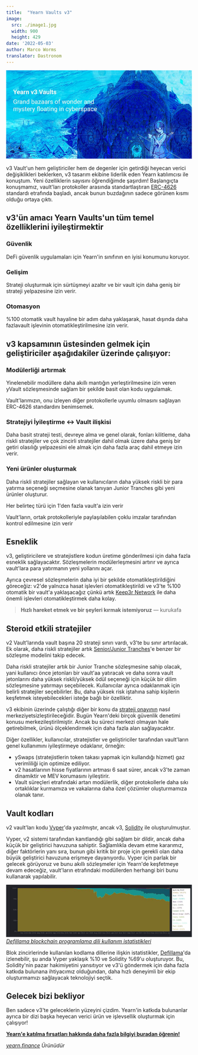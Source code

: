 ```yaml
---
title:  "Yearn Vaults v3"
image:
  src: ./image1.jpg
  width: 900
  height: 429
date: '2022-05-03'
author: Marco Worms
translator: Dastronom
---
```


![](./image1.jpg?w=900&h=429)

v3 Vault'un hem geliştiriciler hem de degenler için getirdiği heyecan verici değişiklikleri beklerken, v3 tasarım ekibine liderlik eden Yearn katılımcısı ile konuştum. Yeni özelliklerin sayısını öğrendiğimde şaşırdım! Başlangıçta konuşmamız, vault'ları protokoller arasında standartlaştıran [ERC-4626](https://twitter.com/iearnfinance/status/1511444220850184197) standardı etrafında başladı, ancak bunun buzdağının sadece görünen kısmı olduğu ortaya çıktı.

## v3'ün amacı Yearn Vaults'un tüm temel özelliklerini iyileştirmektir

### Güvenlik

DeFi güvenlik uygulamaları için Yearn'in sınıfının en iyisi konumunu koruyor.

### Gelişim

Strateji oluşturmak için sürtüşmeyi azaltır ve bir vault için daha geniş bir strateji yelpazesine izin verir.

### Otomasyon

%100 otomatik vault hayaline bir adım daha yaklaşarak, hasat dışında daha fazlavault işlevinin otomatikleştirilmesine izin verir.

## v3 kapsamının üstesinden gelmek için geliştiriciler aşağıdakiler üzerinde çalışıyor:

### Modülerliği artırmak

Yinelenebilir modüllere daha akıllı mantığın yerleştirilmesine izin veren yVault sözleşmesinde sağlam bir şekilde basit olan kodu uygulamak.

Vault'larımızın, onu izleyen diğer protokollerle uyumlu olmasını sağlayan ERC-4626 standardını benimsemek.

### Stratejiyi İyileştirme <-> Vault ilişkisi

Daha basit strateji testi, devreye alma ve genel olarak, fonları kilitleme, daha riskli stratejiler ve çok zincirli stratejiler dahil olmak üzere daha geniş bir getiri olasılığı yelpazesini ele almak için daha fazla araç dahil etmeye izin verir.

### Yeni ürünler oluşturmak

Daha riskli stratejiler sağlayan ve kullanıcıların daha yüksek riskli bir para yatırma seçeneği seçmesine olanak tanıyan Junior Tranches gibi yeni ürünler oluşturur.

Her belirteç türü için 1'den fazla vault'a izin verir

Vault'ların, ortak protokolleriyle paylaşılabilen çoklu imzalar tarafından kontrol edilmesine izin verir

## Esneklik

v3, geliştiricilere ve stratejistlere kodun üretime gönderilmesi için daha fazla esneklik sağlayacaktır. Sözleşmelerin modülerleşmesini artırır ve ayrıca vault'lara para yatırmanın yeni yollarını açar.

Ayrıca çevresel sözleşmelerin daha iyi bir şekilde otomatikleştirildiğini göreceğiz: v2'de yalnızca hasat işlevleri otomatikleştirildi ve v3'te %100 otomatik bir vault'a yaklaşacağız çünkü artık [Keep3r Network](https://keep3r.network/) ile daha önemli işlevleri otomatikleştirmek daha kolay.

> **Hızlı hareket etmek ve bir şeyleri kırmak istemiyoruz** — kurukafa

## Steroid etkili stratejiler

v2 Vault'larında vault başına 20 strateji sınırı vardı, v3'te bu sınır artırılacak. Ek olarak, daha riskli stratejiler artık [Senior/Junior Tranches](https://corporatefinanceinstitute.com/resources/knowledge/finance/junior-tranche-debt/)'e benzer bir sözleşme modelini takip edecek.

Daha riskli stratejiler artık bir Junior Tranche sözleşmesine sahip olacak, yani kullanıcı önce jetonları bir vault'aa yatıracak ve daha sonra vault jetonlarını daha yüksek riskli/yüksek ödül seçeneği için küçük bir dilim sözleşmesine yatırmayı seçebilecek. Kullanıcılar ayrıca odaklanmak için belirli stratejiler seçebilirler. Bu, daha yüksek risk iştahına sahip kişilerin keşfetmek isteyebilecekleri isteğe bağlı bir özelliktir.

v3 ekibinin üzerinde çalıştığı diğer bir konu da [strateji onayının](https://medium.com/iearn/how-new-yearn-vault-strategies-are-endorsed-8c0e0870790d) nasıl merkeziyetsizleştirileceğidir. Bugün Yearn'deki birçok güvenlik denetimi konusu merkezileştirilmiştir. Ancak bu süreci merkezi olmayan hale getirebilmek, ürünü ölçeklendirmek için daha fazla alan sağlayacaktır.

Diğer özellikler, kullanıcılar, stratejistler ve geliştiriciler tarafından vault'ların genel kullanımını iyileştirmeye odaklanır, örneğin:

- ySwaps (stratejistlerin token takası yapmak için kullandığı hizmet) gaz verimliliği için optimize ediliyor.
- v2 hasatlarının hisse fiyatlarının artması 6 saat sürer, ancak v3'te zaman dinamiktir ve MEV korumasını iyileştirir.
- Vault süreçleri etrafındaki artan modülerlik, diğer protokollerle daha sıkı ortaklıklar kurmamıza ve vakalarına daha özel çözümler oluşturmamıza olanak tanır.

## Vault kodları

v2 vault'ları kodu [Vyper](https://vyper.readthedocs.io/en/stable/)'da yazılmıştır, ancak v3, [Solidity](https://docs.soliditylang.org/en/v0.8.13/) ile oluşturulmuştur.

Vyper, v2 sistemi tarafından kanıtlandığı gibi sağlam bir dildir, ancak daha küçük bir geliştirici havuzuna sahiptir. Sağlamlıkla devam etme kararımız, diğer faktörlerin yanı sıra, bunun gibi kritik bir proje için gerekli olan daha büyük geliştirici havuzuna erişmeye dayanıyordu. Vyper için parlak bir gelecek görüyoruz ve bunu akıllı sözleşmeler için Yearn'de keşfetmeye devam edeceğiz, vault'ların etrafındaki modüllerden herhangi biri bunu kullanarak yapılabilir.

![](./image2.jpg?w=900&h=253)\
*[Defillama blockchain programlama dili kullanım istatistikleri](https://defillama.com/languages)*

Blok zincirlerinde kullanılan kodlama dillerine ilişkin istatistikler, [Defillama](https://defillama.com/languages)'da izlenebilir, şu anda Vyper yaklaşık %10 ve Solidity %69'u oluşturuyor. Bu, Solidity'nin pazar hakimiyetini yansıtıyor ve v3'ü göndermek için daha fazla katkıda bulunana ihtiyacımız olduğundan, daha hızlı deneyimli bir ekip oluşturmamızı sağlayacak teknolojiyi seçtik.

## Gelecek bizi bekliyor

Ben sadece v3'te geleceklerin yüzeyini çizdim. Yearn'in katkıda bulunanlar ayrıca bir dizi başka heyecan verici ürün ve işlevsellik oluşturmak için çalışıyor!

**[Yearn'e katılma fırsatları hakkında daha fazla bilgiyi buradan öğrenin!](https://yearnfinance.notion.site/Join-Us-3e9c95b9bd7846a18c0f1cbe6ab05eda)**

*[yearn.finance](https://yearn.finance/#/portfolio) Ürünüdür*
